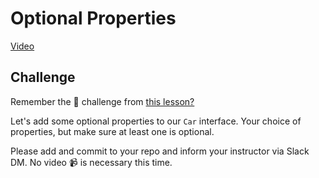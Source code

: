 # Optional Properties

[Video](https://somup.com/c0XTF6gAV4)

## Challenge

Remember the 🚗 challenge from [this lesson?](./ts-objects.md)

Let's add some optional properties to our `Car` interface. Your choice of properties, but make sure at least one is optional.

Please add and commit to your repo and inform your instructor via Slack DM. No video 📹 is necessary this time.
